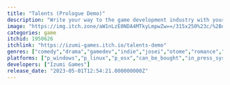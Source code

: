 ```yaml
---
title: "Talents (Prologue Demo)"
description: "Write your way to the game development industry with your talented, yet rowdy co-founders!"
image: "https://img.itch.zone/aW1nLzE0NDA4MTkyLmpwZw==/315x250%23c/%2BdQE3k.jpg"
categories: game
itchid: 1950626
itchlink: "https://izumi-games.itch.io/talents-demo"
genres: ["comedy","drama","gamedev","indie","josei","otome","romance","slice-of-life","visual-novel"]
platforms: ["p_windows","p_linux","p_osx","can_be_bought","in_press_system"]
developers: ["Izumi Games"]
release_date: "2023-05-01T12:54:21.000000000Z"
---
```


